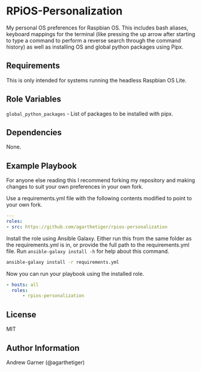 # RPiOS-Personalization

My personal OS preferences for Raspbian OS. This includes bash aliases, keyboard mappings for the terminal (like pressing the up arrow after starting to type a command to perform a reverse search through the command history) as well as installing OS and global python packages using Pipx.

## Requirements

This is only intended for systems running the headless Raspbian OS Lite. 

## Role Variables

`global_python_packages` - List of packages to be installed with pipx. 

## Dependencies

None.

## Example Playbook

For anyone else reading this I recommend forking my repository and making changes to suit your own preferences in your own fork. 

Use a requirements.yml file with the following contents modified to point to your own fork.

```yaml
---
roles:
- src: https://github.com/agarthetiger/rpios-personalization
```

Install the role using Ansible Galaxy. Either run this from the same folder as the requirements.yml is in, or provide the full path to the requirements.yml file. Run `ansible-galaxy install -h` for help about this command.

```bash
ansible-galaxy install -r requirements.yml
```

Now you can run your playbook using the installed role.

```yaml
- hosts: all
  roles:
      - rpios-personalization
```

## License

MIT

## Author Information

Andrew Garner (@agarthetiger)

